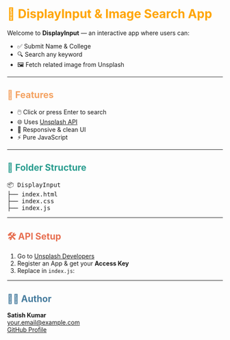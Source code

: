 

<h1 style="color:orange;">🎯 DisplayInput & Image Search App</h1>

<p>Welcome to <b>DisplayInput</b> — an interactive app where users can:</p>
<ul>
  <li><span>✅ Submit Name & College</span></li>
  <li><span>🔍 Search any keyword</span></li>
  <li><span>🖼️ Fetch related image from Unsplash</span></li>
</ul>

<hr>

<h2 style="color:#f4a261;">🚀 Features</h2>
<ul>
  <li>🖱️ Click or press Enter to search</li>
  <li>🌐 Uses <a href="https://unsplash.com/developers">Unsplash API</a></li>
  <li>🎨 Responsive & clean UI</li>
  <li>⚡ Pure JavaScript</li>
</ul>

<hr>

<h2 style="color:#2a9d8f;">📂 Folder Structure</h2>

<pre>
📦 DisplayInput
├── index.html
├── index.css
├── index.js
</pre>

<hr>

<h2 style="color:#e76f51;">🛠️ API Setup</h2>
<ol>
  <li>Go to <a href="https://unsplash.com/developers">Unsplash Developers</a></li>
  <li>Register an App & get your <b>Access Key</b></li>
  <li>Replace in <code>index.js</code>:
</ol>

<hr>

<h2 style="color:#457b9d;">👨‍💻 Author</h2>

<p><b>Satish Kumar</b><br>
<a href="mailto:satishsinha98k@gmail.com">your.email@example.com</a><br>
<a href="https://github.com/satishk67">GitHub Profile</a></p>


